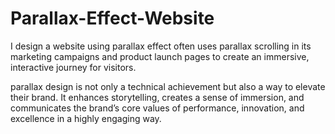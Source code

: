 # Parallax-Effect-Website

I design a website using  parallax effect often uses parallax scrolling in its marketing campaigns and product launch pages to create an immersive, interactive journey for visitors. 

parallax design is not only a technical achievement but also a way to elevate their brand. It enhances storytelling, creates a sense of immersion, and communicates the brand’s core values of performance, innovation, and excellence in a highly engaging way.
